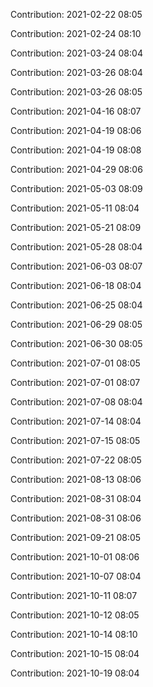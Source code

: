 Contribution: 2021-02-22 08:05

Contribution: 2021-02-24 08:10

Contribution: 2021-03-24 08:04

Contribution: 2021-03-26 08:04

Contribution: 2021-03-26 08:05

Contribution: 2021-04-16 08:07

Contribution: 2021-04-19 08:06

Contribution: 2021-04-19 08:08

Contribution: 2021-04-29 08:06

Contribution: 2021-05-03 08:09

Contribution: 2021-05-11 08:04

Contribution: 2021-05-21 08:09

Contribution: 2021-05-28 08:04

Contribution: 2021-06-03 08:07

Contribution: 2021-06-18 08:04

Contribution: 2021-06-25 08:04

Contribution: 2021-06-29 08:05

Contribution: 2021-06-30 08:05

Contribution: 2021-07-01 08:05

Contribution: 2021-07-01 08:07

Contribution: 2021-07-08 08:04

Contribution: 2021-07-14 08:04

Contribution: 2021-07-15 08:05

Contribution: 2021-07-22 08:05

Contribution: 2021-08-13 08:06

Contribution: 2021-08-31 08:04

Contribution: 2021-08-31 08:06

Contribution: 2021-09-21 08:05

Contribution: 2021-10-01 08:06

Contribution: 2021-10-07 08:04

Contribution: 2021-10-11 08:07

Contribution: 2021-10-12 08:05

Contribution: 2021-10-14 08:10

Contribution: 2021-10-15 08:04

Contribution: 2021-10-19 08:04

